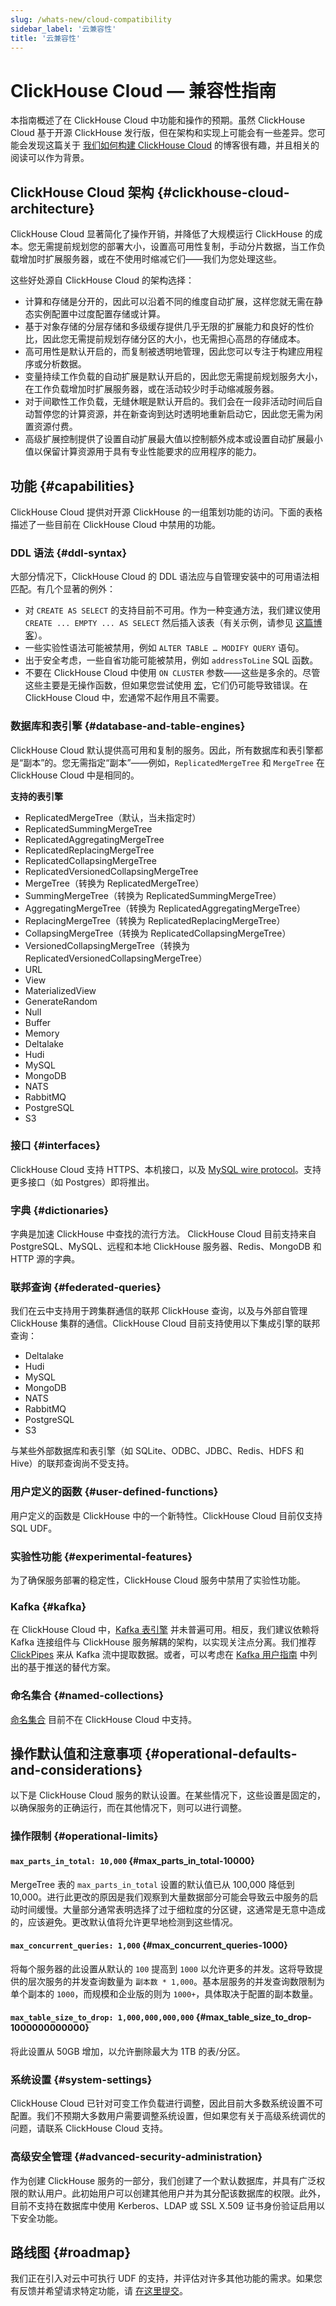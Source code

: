 ```yaml
---
slug: /whats-new/cloud-compatibility
sidebar_label: '云兼容性'
title: '云兼容性'
---
```



# ClickHouse Cloud — 兼容性指南

本指南概述了在 ClickHouse Cloud 中功能和操作的预期。虽然 ClickHouse Cloud 基于开源 ClickHouse 发行版，但在架构和实现上可能会有一些差异。您可能会发现这篇关于 [我们如何构建 ClickHouse Cloud](https://clickhouse.com/blog/building-clickhouse-cloud-from-scratch-in-a-year) 的博客很有趣，并且相关的阅读可以作为背景。

## ClickHouse Cloud 架构 {#clickhouse-cloud-architecture}
ClickHouse Cloud 显著简化了操作开销，并降低了大规模运行 ClickHouse 的成本。您无需提前规划您的部署大小，设置高可用性复制，手动分片数据，当工作负载增加时扩展服务器，或在不使用时缩减它们——我们为您处理这些。

这些好处源自 ClickHouse Cloud 的架构选择：
- 计算和存储是分开的，因此可以沿着不同的维度自动扩展，这样您就无需在静态实例配置中过度配置存储或计算。
- 基于对象存储的分层存储和多级缓存提供几乎无限的扩展能力和良好的性价比，因此您无需提前规划存储分区的大小，也无需担心高昂的存储成本。
- 高可用性是默认开启的，而复制被透明地管理，因此您可以专注于构建应用程序或分析数据。
- 变量持续工作负载的自动扩展是默认开启的，因此您无需提前规划服务大小，在工作负载增加时扩展服务器，或在活动较少时手动缩减服务器。
- 对于间歇性工作负载，无缝休眠是默认开启的。我们会在一段非活动时间后自动暂停您的计算资源，并在新查询到达时透明地重新启动它，因此您无需为闲置资源付费。
- 高级扩展控制提供了设置自动扩展最大值以控制额外成本或设置自动扩展最小值以保留计算资源用于具有专业性能要求的应用程序的能力。

## 功能 {#capabilities}
ClickHouse Cloud 提供对开源 ClickHouse 的一组策划功能的访问。下面的表格描述了一些目前在 ClickHouse Cloud 中禁用的功能。

### DDL 语法 {#ddl-syntax}
大部分情况下，ClickHouse Cloud 的 DDL 语法应与自管理安装中的可用语法相匹配。有几个显著的例外：
  - 对 `CREATE AS SELECT` 的支持目前不可用。作为一种变通方法，我们建议使用 `CREATE ... EMPTY ... AS SELECT` 然后插入该表（有关示例，请参见 [这篇博客](https://clickhouse.com/blog/getting-data-into-clickhouse-part-1)）。
  - 一些实验性语法可能被禁用，例如 `ALTER TABLE … MODIFY QUERY` 语句。
  - 出于安全考虑，一些自省功能可能被禁用，例如 `addressToLine` SQL 函数。
  - 不要在 ClickHouse Cloud 中使用 `ON CLUSTER` 参数——这些是多余的。尽管这些主要是无操作函数，但如果您尝试使用 [宏](/operations/server-configuration-parameters/settings#macros)，它们仍可能导致错误。在 ClickHouse Cloud 中，宏通常不起作用且不需要。

### 数据库和表引擎 {#database-and-table-engines}

ClickHouse Cloud 默认提供高可用和复制的服务。因此，所有数据库和表引擎都是“副本”的。您无需指定“副本”——例如，`ReplicatedMergeTree` 和 `MergeTree` 在 ClickHouse Cloud 中是相同的。

**支持的表引擎**

  - ReplicatedMergeTree（默认，当未指定时）
  - ReplicatedSummingMergeTree
  - ReplicatedAggregatingMergeTree
  - ReplicatedReplacingMergeTree
  - ReplicatedCollapsingMergeTree
  - ReplicatedVersionedCollapsingMergeTree
  - MergeTree（转换为 ReplicatedMergeTree）
  - SummingMergeTree（转换为 ReplicatedSummingMergeTree）
  - AggregatingMergeTree（转换为 ReplicatedAggregatingMergeTree）
  - ReplacingMergeTree（转换为 ReplicatedReplacingMergeTree）
  - CollapsingMergeTree（转换为 ReplicatedCollapsingMergeTree）
  - VersionedCollapsingMergeTree（转换为 ReplicatedVersionedCollapsingMergeTree）
  - URL
  - View
  - MaterializedView
  - GenerateRandom
  - Null
  - Buffer
  - Memory
  - Deltalake
  - Hudi
  - MySQL
  - MongoDB
  - NATS
  - RabbitMQ
  - PostgreSQL
  - S3

### 接口 {#interfaces}
ClickHouse Cloud 支持 HTTPS、本机接口，以及 [MySQL wire protocol](/interfaces/mysql)。支持更多接口（如 Postgres）即将推出。

### 字典 {#dictionaries}
字典是加速 ClickHouse 中查找的流行方法。 ClickHouse Cloud 目前支持来自 PostgreSQL、MySQL、远程和本地 ClickHouse 服务器、Redis、MongoDB 和 HTTP 源的字典。

### 联邦查询 {#federated-queries}
我们在云中支持用于跨集群通信的联邦 ClickHouse 查询，以及与外部自管理 ClickHouse 集群的通信。ClickHouse Cloud 目前支持使用以下集成引擎的联邦查询：
  - Deltalake
  - Hudi
  - MySQL
  - MongoDB
  - NATS
  - RabbitMQ
  - PostgreSQL
  - S3

与某些外部数据库和表引擎（如 SQLite、ODBC、JDBC、Redis、HDFS 和 Hive）的联邦查询尚不受支持。

### 用户定义的函数 {#user-defined-functions}

用户定义的函数是 ClickHouse 中的一个新特性。ClickHouse Cloud 目前仅支持 SQL UDF。

### 实验性功能 {#experimental-features}

为了确保服务部署的稳定性，ClickHouse Cloud 服务中禁用了实验性功能。

### Kafka {#kafka}

在 ClickHouse Cloud 中，[Kafka 表引擎](/integrations/data-ingestion/kafka/index.md) 并未普遍可用。相反，我们建议依赖将 Kafka 连接组件与 ClickHouse 服务解耦的架构，以实现关注点分离。我们推荐 [ClickPipes](https://clickhouse.com/cloud/clickpipes) 来从 Kafka 流中提取数据。或者，可以考虑在 [Kafka 用户指南](/integrations/data-ingestion/kafka/index.md) 中列出的基于推送的替代方案。

### 命名集合 {#named-collections}

[命名集合](/operations/named-collections) 目前不在 ClickHouse Cloud 中支持。

## 操作默认值和注意事项 {#operational-defaults-and-considerations}
以下是 ClickHouse Cloud 服务的默认设置。在某些情况下，这些设置是固定的，以确保服务的正确运行，而在其他情况下，则可以进行调整。

### 操作限制 {#operational-limits}

#### `max_parts_in_total: 10,000` {#max_parts_in_total-10000}
MergeTree 表的 `max_parts_in_total` 设置的默认值已从 100,000 降低到 10,000。进行此更改的原因是我们观察到大量数据部分可能会导致云中服务的启动时间缓慢。大量部分通常表明选择了过于细粒度的分区键，这通常是无意中造成的，应该避免。更改默认值将允许更早地检测到这些情况。

#### `max_concurrent_queries: 1,000` {#max_concurrent_queries-1000}
将每个服务器的此设置从默认的 `100` 提高到 `1000` 以允许更多的并发。这将导致提供的层次服务的并发查询数量为 `副本数 * 1,000`。基本层服务的并发查询数限制为单个副本的 `1000`，而规模和企业版的则为 `1000+`，具体取决于配置的副本数量。

#### `max_table_size_to_drop: 1,000,000,000,000` {#max_table_size_to_drop-1000000000000}
将此设置从 50GB 增加，以允许删除最大为 1TB 的表/分区。

### 系统设置 {#system-settings}
ClickHouse Cloud 已针对可变工作负载进行调整，因此目前大多数系统设置不可配置。我们不预期大多数用户需要调整系统设置，但如果您有关于高级系统调优的问题，请联系 ClickHouse Cloud 支持。

### 高级安全管理 {#advanced-security-administration}
作为创建 ClickHouse 服务的一部分，我们创建了一个默认数据库，并具有广泛权限的默认用户。此初始用户可以创建其他用户并为其分配该数据库的权限。此外，目前不支持在数据库中使用 Kerberos、LDAP 或 SSL X.509 证书身份验证启用以下安全功能。

## 路线图 {#roadmap}

我们正在引入对云中可执行 UDF 的支持，并评估对许多其他功能的需求。如果您有反馈并希望请求特定功能，请 [在这里提交](https://console.clickhouse.cloud/support)。
